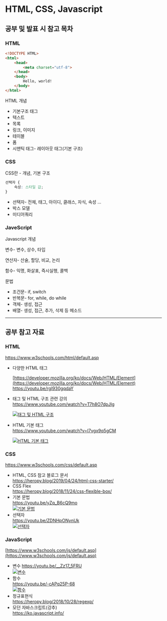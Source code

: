 # HTML, CSS, Javascript
## 공부 및 발표 시 참고 목차
### HTML
```html
<!DOCTYPE HTML>
<html>
    <head>
        <meta charset="utf-8">
    </head>
    <body>
        Hello, world!
    </body>
</html>
```
HTML 개념

- 기본구조 태그
- 텍스트
- 목록
- 링크, 이미지
- 테이블
- 폼
- 시맨틱 태그- 레이아웃 태그(기본 구조)

### CSS
CSS란 - 개념, 기본 구조
```css
선택자 {
	속성: 스타일 값;
}
```
- 선택자- 전체, 태그, 아이디, 클래스, 자식, 속성 ...  
- 박스 모델  
- 미디어쿼리

### JaveScript
Javascript 개념

변수- 변수, 상수, 타입

연산자- 산술, 할당, 비교, 논리

함수- 익명, 화살표, 즉시실행, 콜백

문법

- 조건문- if, switch
- 반복문- for, while, do while
- 객체- 생성, 접근
- 배열- 생성, 접근, 추가, 삭제 등 메소드

---
## 공부 참고 자료
### HTML  
https://www.w3schools.com/html/default.asp  
- 다양한 HTML 태그

    [https://developer.mozilla.org/ko/docs/Web/HTML/Element](https://developer.mozilla.org/ko/docs/Web/HTML/Element)  
    https://youtu.be/rgI930gqdaY

- 태그 및 HTML 구조 관련 강의  
    https://www.youtube.com/watch?v=T7h8O7dpJIg

    [![태그 및 HTML 구조](http://img.youtube.com/vi/T7h8O7dpJIg/0.jpg)](https://youtu.be/T7h8O7dpJIg) 

- HTML 기본 태그  
    https://www.youtube.com/watch?v=I7vgx9q5gCM  
    
    [![HTML 기본 태그](http://img.youtube.com/vi/I7vgx9q5gCM/0.jpg)](https://youtu.be/I7vgx9q5gCM) 

### CSS
https://www.w3schools.com/css/default.asp

- HTML, CSS 참고 블로그 문서  
    https://heropy.blog/2019/04/24/html-css-starter/
- CSS Flex  
    https://heropy.blog/2018/11/24/css-flexible-box/
- 기본 문법  
    https://youtu.be/yZq_B6cQ9mo  
    [![기본 문법](http://img.youtube.com/vi/yZq_B6cQ9mo/0.jpg)](https://youtu.be/yZq_B6cQ9mo) 
- 선택자  
    https://youtu.be/ZDNHpONynUk  
    [![선택자](http://img.youtube.com/vi/ZDNHpONynUk/0.jpg)](https://youtu.be/ZDNHpONynUk) 

### JavaScript
[https://www.w3schools.com/js/default.asp](https://www.w3schools.com/js/default.asp)
- 변수
    https://youtu.be/__Zz17_5FRU  
    [![변수](http://img.youtube.com/vi/__Zz17_5FRU/0.jpg)](https://youtu.be/__Zz17_5FRU) 
- 함수  
    https://youtu.be/-cAPq25P-68  
    [![함수](http://img.youtube.com/vi/-cAPq25P-68/0.jpg)](https://youtu.be/-cAPq25P-68) 
- 정규표현식  
    https://heropy.blog/2018/10/28/regexp/  
- 모던 자바스크립트(강추)  
    https://ko.javascript.info/  

